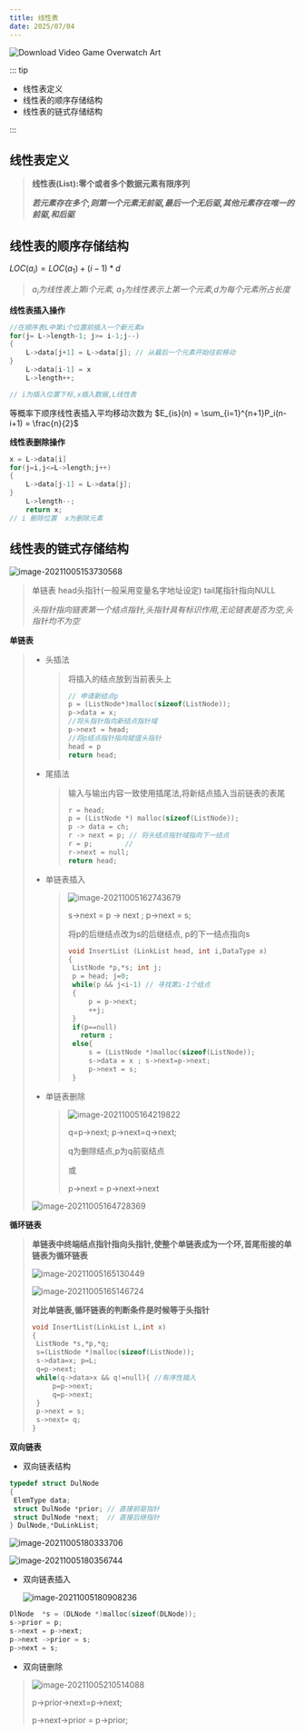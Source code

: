 ```yaml
---
title: 线性表 
date: 2025/07/04
---
```


![Download Video Game Overwatch Art](https://artfiles.alphacoders.com/118/thumb-1920-118070.jpg)

::: tip

- 线性表定义
- 线性表的顺序存储结构
- 线性表的链式存储结构

:::

## 线性表定义

> __线性表(List):零个或者多个数据元素有限序列__
>
> ___若元素存在多个,则第一个元素无前驱,最后一个无后驱,其他元素存在唯一的前驱,和后驱___

## 线性表的顺序存储结构

$LOC(a_{i}) = LOC(a_1) +(i-1)*d$

> _$a_i$为线性表上第i个元素, $a_1$为线性表示上第一个元素,d为每个元素所占长度_



**线性表插入操作**

~~~c
//在顺序表L中第i个位置前插入一个新元素x
for(j= L->length-1; j>= i-1;j--)
{
    L->data[j+1] = L->data[j]; // 从最后一个元素开始往前移动
} 
    L->data[i-1] = x 
    L->length++; 

// i为插入位置下标,x插入数据,L线性表
~~~

等概率下顺序线性表插入平均移动次数为 $E_{is}(n) = \sum_{i=1}^{n+1}P_i(n-i+1) = \frac{n}{2}$

**线性表删除操作**

~~~c
x = L->data[i]
for(j=i,j<=L->length;j++)
{
    L->data[j-1] = L->data[j];
}
    L->length--;
    return x;
// i 删除位置  x为删除元素 

~~~



## 线性表的链式存储结构

![image-20211005153730568](images/4-Structure/image-20211005153730568.png)

> 单链表  head头指针(一般采用变量名字地址设定) tail尾指针指向NULL
>
> _头指针指向链表第一个结点指针,头指针具有标识作用,无论链表是否为空,头指针均不为空_

**单链表**



> - 头插法
>
>   > 将插入的结点放到当前表头上
>   >
>   > ~~~c
>   > // 申请新结点p
>   > p = (ListNode*)malloc(sizeof(ListNode));
>   > p->data = x;
>   > //将头指针指向新结点指针域
>   > p->next = head;
>   > //将p结点指针指向赋值头指针
>   > head = p
>   > return head;
>   > ~~~
>   >
>   > 
>
> - 尾插法
>
>   > 输入与输出内容一致使用插尾法,将新结点插入当前链表的表尾
>   >
>   > ~~~c
>   > r = head;
>   > p = (ListNode *) malloc(sizeof(ListNode));
>   > p -> data = ch;
>   > r -> next = p; // 将头结点指针域指向下一结点
>   > r = p;        //
>   > r->next = null;
>   > return head;
>   > ~~~
>
> - 单链表插入
>
>   > ![image-20211005162743679](images/4-Structure/image-20211005162743679.png)
>   >
>   > s->next = p -> next ;  p->next = s;
>   >
>   > 将p的后继结点改为s的后继结点, p的下一结点指向s
>   >
>   > ~~~c
>   > void InsertList (LinkList head, int i,DataType x)
>   > {
>   >  ListNode *p,*s; int j;
>   >  p = head; j=0;
>   >  while(p && j<i-1) // 寻找第i-1个结点
>   >  {
>   >      p = p->next;
>   >      ++j;
>   >  }
>   >  if(p==null)
>   >    return ;
>   >  else{
>   >      s = (ListNode *)malloc(sizeof(ListNode));
>   >      s->data = x ; s->next=p->next;
>   >      p->next = s;
>   >  }
>   > ~~~
>
> - 单链表删除
>
>   > ![image-20211005164219822](images/4-Structure/image-20211005164219822.png)
>   >
>   > q=p->next; p->next=q->next;
>   >
>   > q为删除结点,p为q前驱结点
>   >
>   > 或
>   >
>   > p->next = p->next->next
>
> 
>
> ![image-20211005164728369](images/4-Structure/image-20211005164728369.png)

**循环链表**

> __单链表中终端结点指针指向头指针,使整个单链表成为一个环,首尾衔接的单链表为循环链表__
>
> ![image-20211005165130449](images/4-Structure/image-20211005165130449.png)
>
> ![image-20211005165146724](images/4-Structure/image-20211005165146724.png)
>
> __对比单链表,循环链表的判断条件是时候等于头指针__
>
> ~~~c
> void InsertList(LinkList L,int x)
> {
>  ListNode *s,*p,*q;
>  s=(ListNode *)malloc(sizeof(ListNode));
>  s->data=x; p=L;
>  q=p->next;
>  while(q->data>x && q!=null){ //有序性插入
>      p=p->next;
>      q=p->next;
>  }
>  p->next = s;
>  s->next= q;
> }
> ~~~

**双向链表**

- 双向链表结构

~~~c
typedef struct DulNode
{
 ElemType data;
 struct DulNode *prior; // 直接前驱指针
 struct DulNode *next;  // 直接后继指针
} DulNode,*DuLinkList;
~~~

![image-20211005180333706](images/4-Structure/image-20211005180333706.png)

![image-20211005180356744](images/4-Structure/image-20211005180356744.png)

- 双向链表插入

  ![image-20211005180908236](images/4-Structure/image-20211005180908236.png)

~~~c
DlNode  *s = (DLNode *)malloc(sizeof(DLNode));
s->prior = p;
s->next = p->next;
p->next ->prior = s;
p->next = s;
~~~

- 双向链删除

> ![image-20211005210514088](images/4-Structure/image-20211005210514088.png)
>
> p->prior->next=p->next;
>
> p->next->prior = p->prior;
>
> 

